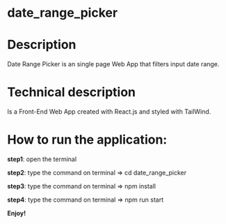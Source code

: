 # date_range_picker

# Description
Date Range Picker is an single page Web App that filters input date range.

# Technical description
Is a Front-End Web App created with React.js and styled with TailWind.

# How to run the application:
**step1**: open the terminal

**step2**: type the command on terminal => cd date_range_picker

**step3**: type the command on terminal => npm install

**step4**: type the command on terminal => npm run start

**Enjoy!**
